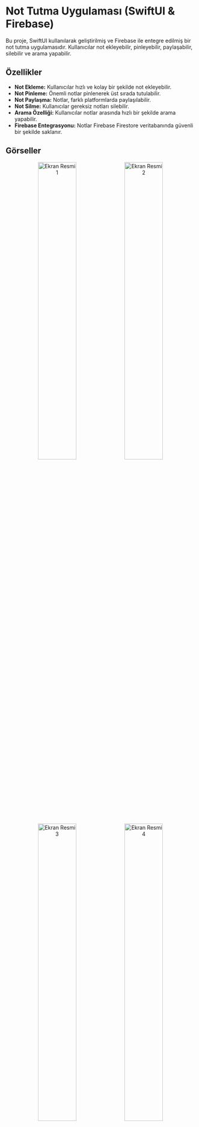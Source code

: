 # Not Tutma Uygulaması (SwiftUI & Firebase)

Bu proje, SwiftUI kullanılarak geliştirilmiş ve Firebase ile entegre edilmiş bir not tutma uygulamasıdır. Kullanıcılar not ekleyebilir, pinleyebilir, paylaşabilir, silebilir ve arama yapabilir.

## Özellikler
- **Not Ekleme:** Kullanıcılar hızlı ve kolay bir şekilde not ekleyebilir.
- **Not Pinleme:** Önemli notlar pinlenerek üst sırada tutulabilir.
- **Not Paylaşma:** Notlar, farklı platformlarda paylaşılabilir.
- **Not Silme:** Kullanıcılar gereksiz notları silebilir.
- **Arama Özelliği:** Kullanıcılar notlar arasında hızlı bir şekilde arama yapabilir.
- **Firebase Entegrasyonu:** Notlar Firebase Firestore veritabanında güvenli bir şekilde saklanır.

## Görseller

<div align="center">
    <img src="https://github.com/user-attachments/assets/87f2740e-3467-408a-8d95-f1119778877e" width="45%" alt="Ekran Resmi 1">
    <img src="https://github.com/user-attachments/assets/9659d947-9c69-484e-bb8f-37ef6493a5ef" width="45%" alt="Ekran Resmi 2">
    <br>
    <img src="https://github.com/user-attachments/assets/16ff46c1-ff98-4c6a-92b4-76fd46b70156" width="45%" alt="Ekran Resmi 3">
    <img src="https://github.com/user-attachments/assets/19ae5ce1-37a3-4a82-86be-16483889fb94" width="45%" alt="Ekran Resmi 4">
    <br>
    <img src="https://github.com/user-attachments/assets/94842f1d-0e38-4120-ae28-c60ae2f9da30" width="45%" alt="Ekran Resmi 5">
    <img src="https://github.com/user-attachments/assets/a0e54bd1-03b9-4b84-aed2-b0e5f641f214" width="45%" alt="Ekran Resmi 9">
    <br>
    <img src="https://github.com/user-attachments/assets/24502631-f13c-4111-b64c-9c791b322d93" width="45%" alt="Ekran Resmi 6">
    <img src="https://github.com/user-attachments/assets/7d1cb198-e2e7-45bd-8717-44e8cf69bc81" width="45%" alt="Ekran Resmi 10">
    <br>
    <img src="https://github.com/user-attachments/assets/1e6e8dc0-ee18-44d0-bccd-6659b483b94e" width="45%" alt="Ekran Resmi 11">
    <img src="https://github.com/user-attachments/assets/97e0a29d-88fe-46b2-9a36-8f4f01697891" width="45%" alt="Ekran Resmi 12">
    <br>
    <img src="https://github.com/user-attachments/assets/dc80fb05-57d0-44db-9759-143a31af704d" width="45%" alt="Ekran Resmi 13">
    <br>
    ## FireBase
    <img src="https://github.com/user-attachments/assets/51e4a1e8-a5ab-4ea8-98ca-ed5e5f5e3163" width="45%" alt="Ekran Resmi 7">
    <br>
    <img src="https://github.com/user-attachments/assets/0f24d814-99d7-48f1-9d76-8ec27d3abc2b" width="45%" alt="Ekran Resmi 8">
    <br>
</div>

